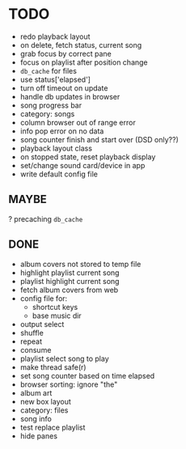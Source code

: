 # TODO

- redo playback layout
- on delete, fetch status, current song
- grab focus by correct pane
- focus on playlist after position change
- `db_cache` for files
- use status['elapsed']
- turn off timeout on update
- handle db updates in browser
- song progress bar
- category: songs
- column browser out of range error
- info pop error on no data
- song counter finish and start over (DSD only??)
- playback layout class
- on stopped state, reset playback display
- set/change sound card/device in app
- write default config file

## MAYBE

? precaching `db_cache`

## DONE

+ album covers not stored to temp file
+ highlight playlist current song
+ playlist highlight current song
+ fetch album covers from web
+ config file for:
  + shortcut keys
  + base music dir
+ output select
+ shuffle
+ repeat
+ consume
+ playlist select song to play
+ make thread safe(r)
+ set song counter based on time elapsed
+ browser sorting: ignore "the"
+ album art
+ new box layout
+ category: files
+ song info
+ test replace playlist
+ hide panes
